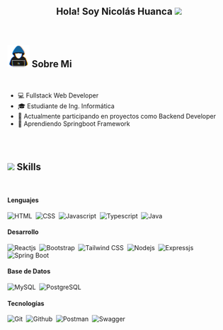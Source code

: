  <h2 align="center"><b>Hola! Soy Nicolás Huanca </b><img src="https://media.giphy.com/media/hvRJCLFzcasrR4ia7z/giphy.gif" width="35"></h2>

<br>

## <img src="https://github.com/0xAbdulKhalid/0xAbdulKhalid/raw/main/assets/mdImages/about_me.gif" width="50px"><b> Sobre Mi</b>

<br>

- 💻 Fullstack Web Developer
- 🎓 Estudiante de Ing. Informática
- 🚀 Actualmente participando en proyectos como Backend Developer
- 🌱 Aprendiendo Springboot Framework

<br><br>

<!-- ## <img src="https://user-images.githubusercontent.com/73097560/115834477-dbab4500-a447-11eb-908a-139a6edaec5c.gif"><br><br> -->

## <img src="https://media2.giphy.com/media/QssGEmpkyEOhBCb7e1/giphy.gif?cid=ecf05e47a0n3gi1bfqntqmob8g9aid1oyj2wr3ds3mg700bl&rid=giphy.gif" width="25"><b> Skills</b>

<br>
<!-- <p align="center">
  <a href="https://skillicons.dev">
    <img src="https://skillicons.dev/icons?i=figma,html,css,js,typescript,react,nodejs,express,bootstrap,tailwind,py,java,mysql,git,github,postman,vscode" />
  </a>
</p> -->

#### Lenguajes

![HTML](https://img.shields.io/badge/-HTML-239120?style=flat&logo=html5&logoColor=white)&nbsp;
![CSS](https://img.shields.io/badge/-CSS-1572B6?style=flat&logo=css3&logoColor=white)&nbsp;
![Javascript](https://img.shields.io/badge/-JavaScript-F7DF1E?style=flat&logo=javascript&logoColor=black)&nbsp;
![Typescript](https://img.shields.io/badge/-TypeScript-3178C6?style=flat&logo=typescript&logoColor=white)&nbsp;
![Java](https://img.shields.io/badge/Java-%23150458.svg?style=flat&logo=java&logoColor=orange)&nbsp;
<!--![Python](https://img.shields.io/badge/-Python-05122A?style=flat&logo=python)&nbsp; -->

#### Desarrollo
![Reactjs](https://img.shields.io/badge/-React-20232A?style=flat&logo=react&logoColor=61DAFB)&nbsp;
![Bootstrap](https://img.shields.io/badge/-Bootstrap-563D7C?style=flat&logo=bootstrap&logoColor=white)&nbsp;
![Tailwind CSS](https://img.shields.io/badge/-Tailwind_CSS-38B2AC?style=flat&logo=tailwind-css&logoColor=white)&nbsp;
![Nodejs](https://img.shields.io/badge/-Node.js-339933?style=flat&logo=node.js&logoColor=white)&nbsp;
![Expressjs](https://img.shields.io/badge/-Express-000000?style=flat&logo=express&logoColor=white)&nbsp;
![Spring Boot](https://img.shields.io/badge/-SpringBoot-6DB33F?style=flat&logo=spring-boot&logoColor=white)&nbsp;

<!--      
![Express.js](https://img.shields.io/badge/express.js-%23404d59.svg?style=flat&logo=express&logoColor=%2361DAFB) -->

#### Base de Datos

![MySQL](https://img.shields.io/badge/MySQL-00000F?style=flat&logo=mysql&logoColor=white)&nbsp;
![PostgreSQL](https://img.shields.io/badge/PostgreSQL-316192?style=flat&logo=postgresql&logoColor=green)

#### Tecnologías

![Git](https://img.shields.io/badge/-Git-05122A?style=flat&logo=git)&nbsp;
![Github](https://img.shields.io/badge/-GitHub-181717?style=flat&logo=github&logoColor=white)&nbsp;
![Postman](https://img.shields.io/badge/-Postman-FF6C37?style=flat&logo=postman&logoColor=white)&nbsp;
![Swagger](https://img.shields.io/badge/-Swagger-85EA2D?style=flat&logo=swagger&logoColor=black)&nbsp;

<br><br>
